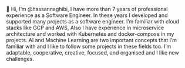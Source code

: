 👋 Hi, I’m @hassannaghibi, I have more than 7 years of professional experience as a Software Engineer. In these years I developed and supported many projects as a software engineer. I’m familiar with cloud stacks like GCP and AWS, Also I have experience in microservice architecture and worked with Kubernetes and docker-compose in my projects.
AI and Machine Learning are two important concepts that I’m familiar with and I like to follow some projects in these fields too.
I’m adaptable, cooperative, creative, focused, and organised and I like new challenges.

